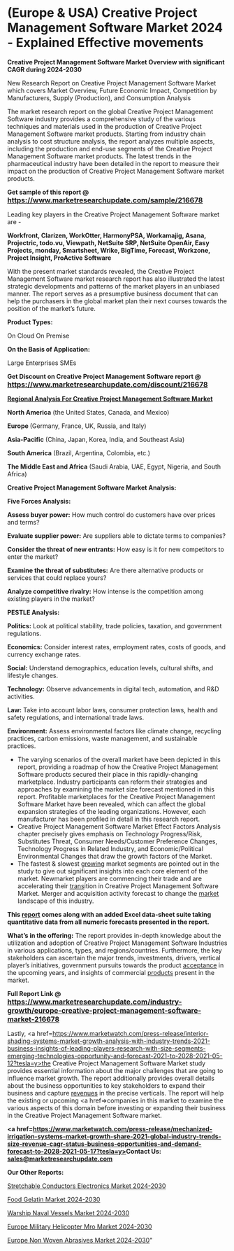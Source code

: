 # (Europe & USA) Creative Project Management Software Market 2024 - Explained Effective movements

<strong>Creative Project Management Software Market Overview with significant CAGR during 2024-2030</strong>

New Research Report on Creative Project Management Software Market which covers Market Overview, Future Economic Impact, Competition by Manufacturers, Supply (Production), and Consumption Analysis

The market research report on the global Creative Project Management Software industry provides a comprehensive study of the various techniques and materials used in the production of Creative Project Management Software market products. Starting from industry chain analysis to cost structure analysis, the report analyzes multiple aspects, including the production and end-use segments of the Creative Project Management Software market products. The latest trends in the pharmaceutical industry have been detailed in the report to measure their impact on the production of Creative Project Management Software market products.

<strong>Get sample of this report @ <a href=https://www.marketresearchupdate.com/sample/216678><font size=3 color=#0000ff>https://www.marketresearchupdate.com/sample/216678</font></a></strong>

Leading key players in the Creative Project Management Software market are -

<strong>Workfront, Clarizen, WorkOtter, HarmonyPSA, Workamajig, Asana, Projectric, todo.vu, Viewpath, NetSuite SRP, NetSuite OpenAir, Easy Projects, monday, Smartsheet, Wrike, BigTime, Forecast, Workzone, Project Insight, ProActive Software</strong>

With the present market standards revealed, the Creative Project Management Software market research report has also illustrated the latest strategic developments and patterns of the market players in an unbiased manner. The report serves as a presumptive business document that can help the purchasers in the global market plan their next courses towards the position of the market’s future.

<strong>Product Types:</strong>

On Cloud
On Premise

<strong>On the Basis of Application:</strong>

Large Enterprises
SMEs

<strong>Get Discount on Creative Project Management Software report @ <a href=https://www.marketresearchupdate.com/discount/216678><font size=3 color=#0000ff>https://www.marketresearchupdate.com/discount/216678</font></a></strong>

<strong><u><b>Regional Analysis For Creative Project Management Software Market</b></u></strong>

<strong><b>North America</b></strong> (the United States, Canada, and Mexico)

<strong><b>Europe </b></strong>(Germany, France, UK, Russia, and Italy)

<strong><b>Asia-Pacific</b></strong> (China, Japan, Korea, India, and Southeast Asia)

<strong><b>South America</b></strong> (Brazil, Argentina, Colombia, etc.)

<strong><b>The Middle East and Africa</b></strong> (Saudi Arabia, UAE, Egypt, Nigeria, and South Africa)

<strong>Creative Project Management Software Market Analysis:</strong>

<strong>Five Forces Analysis:</strong>

<strong>Assess buyer power:</strong> How much control do customers have over prices and terms?

<strong>Evaluate supplier power:</strong> Are suppliers able to dictate terms to companies?

<strong>Consider the threat of new entrants:</strong> How easy is it for new competitors to enter the market?

<strong>Examine the threat of substitutes:</strong> Are there alternative products or services that could replace yours?

<strong>Analyze competitive rivalry:</strong> How intense is the competition among existing players in the market?

<strong>PESTLE Analysis:</strong>

<strong>Politics:</strong> Look at political stability, trade policies, taxation, and government regulations.

<strong>Economics:</strong> Consider interest rates, employment rates, costs of goods, and currency exchange rates.

<strong>Social:</strong> Understand demographics, education levels, cultural shifts, and lifestyle changes.

<strong>Technology:</strong> Observe advancements in digital tech, automation, and R&D activities.

<strong>Law:</strong> Take into account labor laws, consumer protection laws, health and safety regulations, and international trade laws.

<strong>Environment:</strong> Assess environmental factors like climate change, recycling practices, carbon emissions, waste management, and sustainable practices.

<ul>
  <li>The varying scenarios of the overall market have been depicted in this report, providing a roadmap of how the Creative Project Management Software products secured their place in this rapidly-changing marketplace. Industry participants can reform their strategies and approaches by examining the market size forecast mentioned in this report. Profitable marketplaces for the Creative Project Management Software Market have been revealed, which can affect the global expansion strategies of the leading organizations. However, each manufacturer has been profiled in detail in this research report.</li>
  <li>Creative Project Management Software Market Effect Factors Analysis chapter precisely gives emphasis on Technology Progress/Risk, Substitutes Threat, Consumer Needs/Customer Preference Changes, Technology Progress in Related Industry, and Economic/Political Environmental Changes that draw the growth factors of the Market.</li>
  <li>The fastest &amp; slowest <a href=ASDF991299>growing</a> market segments are pointed out in the study to give out significant insights into each core element of the market. Newmarket players are commencing their trade and are accelerating their <a href=>trans</a>ition in Creative Project Management Software Market. Merger and acquisition activity forecast to change the <a href=https://www.hashtap.com/@kiyotaka.soyama/kartonaufrichter-markt-2021-systematische-%C3%BCberpr%C3%BCfung-und-vollst%C3%A4ndiger-forschungsbericht-obgzK4NGbxlj>market</a> landscape of this industry.</li>
</ul>
<strong>This <a href=https://www.marketwatch.com/press-release/emi-and-rfi-filter-market-share-growth-size-global-industry-trends-industry-analysis-segments-covid-19-impact-emerging-technologies-opportunity-and-forecast-2021-to-2026-2021-05-13?tesla=y>report</a> comes along with an added Excel data-sheet suite taking quantitative data from all numeric forecasts presented in the report.</strong>

<strong>What’s in the offering:</strong> The report provides in-depth knowledge about the utilization and adoption of Creative Project Management Software Industries in various applications, types, and regions/countries. Furthermore, the key stakeholders can ascertain the major trends, investments, drivers, vertical player’s initiatives, government pursuits towards the product <a href=ASDF881288>acceptance</a> in the upcoming years, and insights of commercial <a href=https://www.hashtap.com/@kiyotaka.soyama/bouton-diatonique-melodeon-march%C3%A9-2021-rapport-strat%C3%A9gique-complet-scarlatti-castagnari-serenellini-hohner-27MJJ5QJEWMW>products</a> present in the market.

<strong>Full Report Link @ <a href=https://www.marketresearchupdate.com/industry-growth/europe-creative-project-management-software-market-216678><font size=3 color=#0000ff>https://www.marketresearchupdate.com/industry-growth/europe-creative-project-management-software-market-216678</font></a></strong>

Lastly, <a href=https://www.marketwatch.com/press-release/interior-shading-systems-market-growth-analysis-with-industry-trends-2021-business-insights-of-leading-players-research-with-size-segments-emerging-technologies-opportunity-and-forecast-2021-to-2028-2021-05-12?tesla=y>the</a> Creative Project Management Software Market study provides essential information about the major challenges that are going to influence market growth. The report additionally provides overall details about the business opportunities to key stakeholders to expand their business and capture <a href=https://www.hashtap.com/@kiyotaka.soyama/knochenbands%C3%A4gemaschine-markt-2021-vollst%C3%A4ndiger-analysebericht-mado-maschinenfabrik-dornhan-swedlinghaus-srl-minerva-omega-grou-_nM_mBXoemgP>revenues</a> in the precise verticals. The report will help the existing or upcoming <a href=>companies</a> in this market to examine the various aspects of this domain before investing or expanding their business in the Creative Project Management Software market.

<strong><a href=https://www.marketwatch.com/press-release/mechanized-irrigation-systems-market-growth-share-2021-global-industry-trends-size-revenue-cagr-status-business-opportunities-and-demand-forecast-to-2028-2021-05-17?tesla=y><strong>Contact Us:</strong></a></strong>
<strong>sales@marketresearchupdate.com</strong>

<strong>Our Other Reports:</strong>

<a href=https://www.linkedin.com/pulse/stretchable-conductors-electronics-market-analyzing>Stretchable Conductors Electronics Market 2024-2030</a>

<a href=https://www.linkedin.com/pulse/food-gelatin-market-2023-analysis-growth-drivers>Food Gelatin Market 2024-2030</a>

<a href=https://www.linkedin.com/pulse/warship-naval-vessels-market-size-emerging>Warship Naval Vessels Market 2024-2030</a>

<a href=https://www.linkedin.com/pulse/europe-military-helicopter-mro-market-2023-thriving-kfwaf/>Europe Military Helicopter Mro Market 2024-2030</a>

<a href=https://www.linkedin.com/pulse/europe-non-woven-abrasives-market-research-r7mbc/>Europe Non Woven Abrasives Market 2024-2030</a>"
